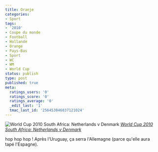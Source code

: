 ```yaml
---
title: Oranje
categories:
- Sport
tags:
- '2010'
- Coupe du monde
- Football
- Hollande
- Orange
- Pays-Bas
- Sport
- WC
- WM
- World Cup
status: publish
type: post
published: true
meta:
  ratings_users: '0'
  ratings_score: '0'
  ratings_average: '0'
  _edit_last: '1'
  tmac_last_id: '256453846837121024'
---
```

<img src="http://farm5.static.flickr.com/4020/4699631349_c2368c3908.jpg" alt="World Cup 2010 South Africa: Netherlands v Denmark" />
<em><a title="photo sharing" href="http://www.flickr.com/photos/ryusha/4699631349/">World Cup 2010 South Africa: Netherlands v Denmark</a></em>

hop hop hop !
Après l'Uruguay, ça serra l'Allemagne (parce qu'elle aura tapé l'Espagne).
